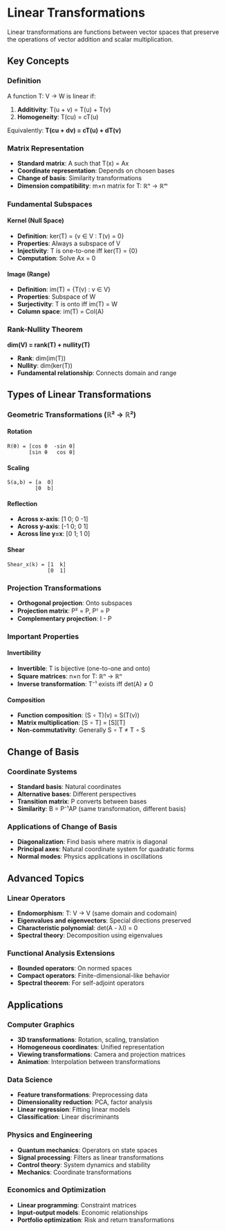 # Linear Transformations

Linear transformations are functions between vector spaces that preserve the operations of vector addition and scalar multiplication.

## Key Concepts

### Definition
A function T: V → W is linear if:
1. **Additivity**: T(u + v) = T(u) + T(v)
2. **Homogeneity**: T(cu) = cT(u)

Equivalently: **T(cu + dv) = cT(u) + dT(v)**

### Matrix Representation
- **Standard matrix**: A such that T(x) = Ax
- **Coordinate representation**: Depends on chosen bases
- **Change of basis**: Similarity transformations
- **Dimension compatibility**: m×n matrix for T: ℝⁿ → ℝᵐ

### Fundamental Subspaces

#### Kernel (Null Space)
- **Definition**: ker(T) = {v ∈ V : T(v) = 0}
- **Properties**: Always a subspace of V
- **Injectivity**: T is one-to-one iff ker(T) = {0}
- **Computation**: Solve Ax = 0

#### Image (Range)
- **Definition**: im(T) = {T(v) : v ∈ V}
- **Properties**: Subspace of W
- **Surjectivity**: T is onto iff im(T) = W
- **Column space**: im(T) = Col(A)

### Rank-Nullity Theorem
**dim(V) = rank(T) + nullity(T)**
- **Rank**: dim(im(T))
- **Nullity**: dim(ker(T))
- **Fundamental relationship**: Connects domain and range

## Types of Linear Transformations

### Geometric Transformations (ℝ² → ℝ²)

#### Rotation
```
R(θ) = [cos θ  -sin θ]
       [sin θ   cos θ]
```

#### Scaling
```
S(a,b) = [a  0]
         [0  b]
```

#### Reflection
- **Across x-axis**: [1  0; 0 -1]
- **Across y-axis**: [-1 0; 0  1]
- **Across line y=x**: [0 1; 1  0]

#### Shear
```
Shear_x(k) = [1  k]
             [0  1]
```

### Projection Transformations
- **Orthogonal projection**: Onto subspaces
- **Projection matrix**: P² = P, Pᵀ = P
- **Complementary projection**: I - P

### Important Properties

#### Invertibility
- **Invertible**: T is bijective (one-to-one and onto)
- **Square matrices**: n×n for T: ℝⁿ → ℝⁿ
- **Inverse transformation**: T⁻¹ exists iff det(A) ≠ 0

#### Composition
- **Function composition**: (S ∘ T)(v) = S(T(v))
- **Matrix multiplication**: [S ∘ T] = [S][T]
- **Non-commutativity**: Generally S ∘ T ≠ T ∘ S

## Change of Basis

### Coordinate Systems
- **Standard basis**: Natural coordinates
- **Alternative bases**: Different perspectives
- **Transition matrix**: P converts between bases
- **Similarity**: B = P⁻¹AP (same transformation, different basis)

### Applications of Change of Basis
- **Diagonalization**: Find basis where matrix is diagonal
- **Principal axes**: Natural coordinate system for quadratic forms
- **Normal modes**: Physics applications in oscillations

## Advanced Topics

### Linear Operators
- **Endomorphism**: T: V → V (same domain and codomain)
- **Eigenvalues and eigenvectors**: Special directions preserved
- **Characteristic polynomial**: det(A - λI) = 0
- **Spectral theory**: Decomposition using eigenvalues

### Functional Analysis Extensions
- **Bounded operators**: On normed spaces
- **Compact operators**: Finite-dimensional-like behavior
- **Spectral theorem**: For self-adjoint operators

## Applications

### Computer Graphics
- **3D transformations**: Rotation, scaling, translation
- **Homogeneous coordinates**: Unified representation
- **Viewing transformations**: Camera and projection matrices
- **Animation**: Interpolation between transformations

### Data Science
- **Feature transformations**: Preprocessing data
- **Dimensionality reduction**: PCA, factor analysis
- **Linear regression**: Fitting linear models
- **Classification**: Linear discriminants

### Physics and Engineering
- **Quantum mechanics**: Operators on state spaces
- **Signal processing**: Filters as linear transformations
- **Control theory**: System dynamics and stability
- **Mechanics**: Coordinate transformations

### Economics and Optimization
- **Linear programming**: Constraint matrices
- **Input-output models**: Economic relationships
- **Portfolio optimization**: Risk and return transformations